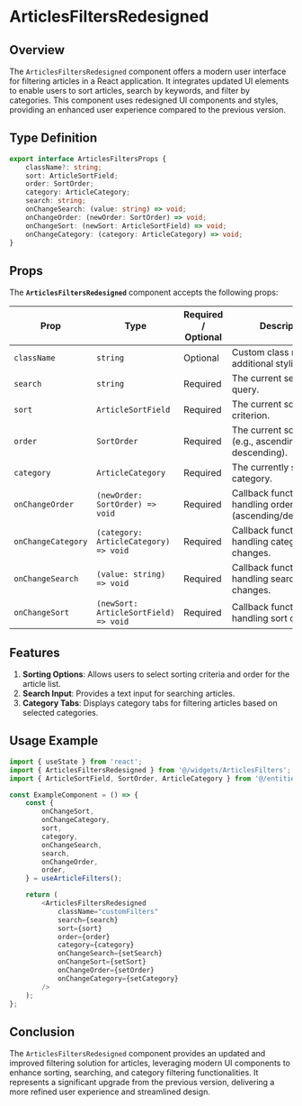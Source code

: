 # ArticlesFiltersRedesigned

## Overview
The `ArticlesFiltersRedesigned` component offers a modern user interface for filtering articles in a React application. It integrates updated UI elements to enable users to sort articles, search by keywords, and filter by categories. This component uses redesigned UI components and styles, providing an enhanced user experience compared to the previous version.

##  Type Definition
```typescript
export interface ArticlesFiltersProps {
    className?: string;
    sort: ArticleSortField;
    order: SortOrder;
    category: ArticleCategory;
    search: string;
    onChangeSearch: (value: string) => void;
    onChangeOrder: (newOrder: SortOrder) => void;
    onChangeSort: (newSort: ArticleSortField) => void;
    onChangeCategory: (category: ArticleCategory) => void;
}
```

## Props

The **`ArticlesFiltersRedesigned`** component accepts the following props:

| Prop              | Type                                  | Required / Optional | Description                                                  |
|-------------------|---------------------------------------|----------------------|--------------------------------------------------------------|
| `className`       | `string`                              | Optional             | Custom class name for additional styling.                   |
| `search`          | `string`                              | Required              | The current search query.                                  |
| `sort`            | `ArticleSortField`                    | Required              | The current sort criterion.                                |
| `order`           | `SortOrder`                           | Required              | The current sort order (e.g., ascending or descending).      |
| `category`        | `ArticleCategory`                     | Required              | The currently selected category.                           |
| `onChangeOrder`   | `(newOrder: SortOrder) => void`       | Required              | Callback function for handling order changes (ascending/descending). |
| `onChangeCategory`| `(category: ArticleCategory) => void` | Required              | Callback function for handling category changes.            |
| `onChangeSearch`  | `(value: string) => void`            | Required              | Callback function for handling search input changes.         |
| `onChangeSort`    | `(newSort: ArticleSortField) => void`              | Required              | Callback function for handling sort changes.                |


## Features
1. **Sorting Options**: Allows users to select sorting criteria and order for the article list.
2. **Search Input**: Provides a text input for searching articles.
3. **Category Tabs**: Displays category tabs for filtering articles based on selected categories.

## Usage Example
```typescript jsx
import { useState } from 'react';
import { ArticlesFiltersRedesigned } from '@/widgets/ArticlesFilters';
import { ArticleSortField, SortOrder, ArticleCategory } from '@/entities/Article';

const ExampleComponent = () => {
    const {
        onChangeSort,
        onChangeCategory,
        sort,
        category,
        onChangeSearch,
        search,
        onChangeOrder,
        order,
    } = useArticleFilters();

    return (
        <ArticlesFiltersRedesigned
            className="customFilters"
            search={search}
            sort={sort}
            order={order}
            category={category}
            onChangeSearch={setSearch}
            onChangeSort={setSort}
            onChangeOrder={setOrder}
            onChangeCategory={setCategory}
        />
    );
};
```

## Conclusion
The `ArticlesFiltersRedesigned` component provides an updated and improved filtering solution for articles, leveraging modern UI components to enhance sorting, searching, and category filtering functionalities. It represents a significant upgrade from the previous version, delivering a more refined user experience and streamlined design.
